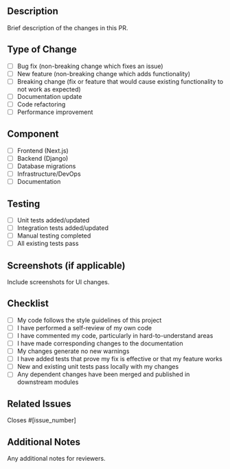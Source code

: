 ## Description

Brief description of the changes in this PR.

## Type of Change

- [ ] Bug fix (non-breaking change which fixes an issue)
- [ ] New feature (non-breaking change which adds functionality)
- [ ] Breaking change (fix or feature that would cause existing functionality to not work as expected)
- [ ] Documentation update
- [ ] Code refactoring
- [ ] Performance improvement

## Component

- [ ] Frontend (Next.js)
- [ ] Backend (Django)
- [ ] Database migrations
- [ ] Infrastructure/DevOps
- [ ] Documentation

## Testing

- [ ] Unit tests added/updated
- [ ] Integration tests added/updated
- [ ] Manual testing completed
- [ ] All existing tests pass

## Screenshots (if applicable)

Include screenshots for UI changes.

## Checklist

- [ ] My code follows the style guidelines of this project
- [ ] I have performed a self-review of my own code
- [ ] I have commented my code, particularly in hard-to-understand areas
- [ ] I have made corresponding changes to the documentation
- [ ] My changes generate no new warnings
- [ ] I have added tests that prove my fix is effective or that my feature works
- [ ] New and existing unit tests pass locally with my changes
- [ ] Any dependent changes have been merged and published in downstream modules

## Related Issues

Closes #[issue_number]

## Additional Notes

Any additional notes for reviewers.
